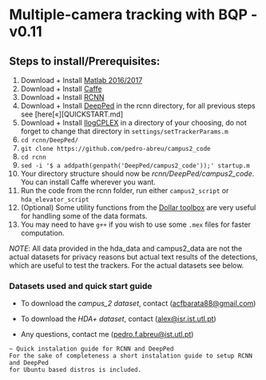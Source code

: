 # Multiple-camera tracking with BQP - v0.11

## Steps to install/Prerequisites:

1. Download + Install [Matlab 2016/2017](https://www.mathworks.com/downloads/)
2. Download + Install [Caffe](https://github.com/BVLC/caffe)
3. Download + Install [RCNN](https://github.com/rbgirshick/rcnn)
4. Download + Install [DeepPed](https://github.com/DenisTome/DeepPed) in the rcnn directory, for all previous steps see [here[«][QUICKSTART.md]
5. Download + Install [IlogCPLEX](https://ibm.onthehub.com/WebStore/OfferingDetails.aspx?o=9b4eadea-9776-e611-9421-b8ca3a5db7a1) in a directory of your choosing, do not forget to change that directory in `settings/setTrackerParams.m`
6. `cd rcnn/DeepPed/`
7. `git clone https://github.com/pedro-abreu/campus2_code`
8. `cd rcnn`
9. `sed -i '$ a addpath(genpath('DeepPed/campus2_code'));' startup.m`
10. Your directory structure should now be *rcnn/DeepPed/campus2_code*. You can install Caffe wherever you want.
11. Run the code from the rcnn folder, run either `campus2_script` or `hda_elevator_script`
12. (Optional) Some utility functions from the [Dollar toolbox](https://github.com/pdollar/toolbox) are very useful for handling some of the data formats.
13. You may need to have `g++` if you wish to use some `.mex` files for faster computation.

*NOTE*: All data provided in the hda_data and campus2_data are not the actual datasets for privacy reasons but actual text results of the detections, which are useful to test the trackers. For the actual datasets see below.

### Datasets used and quick start guide

* To download the *campus_2 dataset*, contact (acfbarata88@gmail.com)

* To download the *HDA+ dataset*, contact (alex@isr.ist.utl.pt)

* Any questions, contact me (pedro.f.abreu@ist.utl.pt)

~~~~~~~~~~~~~~~~
~ Quick instalation guide for RCNN and DeepPed
For the sake of completeness a short instalation guide to setup RCNN and DeepPed
for Ubuntu based distros is included.
~~~~~~~~~~~~~~~~
